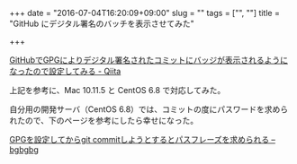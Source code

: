 +++
date = "2016-07-04T16:20:09+09:00"
slug = ""
tags = ["", ""]
title = "GitHub にデジタル署名のバッチを表示させてみた"

+++

[GitHubでGPGによりデジタル署名されたコミットにバッジが表示されるようになったので設定してみる - Qiita](http://qiita.com/prince_0203/items/ef0e12f2f6d150ff0485)

上記を参考に、Mac 10.11.5 と CentOS 6.8 で対応してみた。

自分用の開発サーバ（CentOS 6.8）では、コミットの度にパスワードを求められたので、下のページを参考にしたら幸せになった。

[GPGを設定してからgit commitしようとするとパスフレーズを求められる &#8211; bgbgbg](http://blog.bgbgbg.net/archives/4063)

